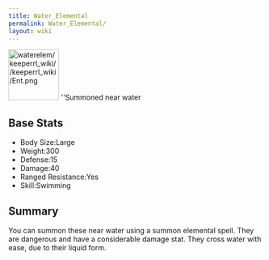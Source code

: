 ```yaml
---
title: Water_Elemental
permalink: Water_Elemental/
layout: wiki
---
```


<img src="waterelem/keeperrl_wiki//keeperrl_wiki/Ent.png" title="fig:waterelem/keeperrl_wiki//keeperrl_wiki/Ent.png" alt="waterelem/keeperrl_wiki//keeperrl_wiki/Ent.png" width="100" />
''Summoned near water

Base Stats
----------

-   Body Size:Large
-   Weight:300
-   Defense:15
-   Damage:40
-   Ranged Resistance:Yes
-   Skill:Swimming

Summary
-------

You can summon these near water using a summon elemental spell. They are
dangerous and have a considerable damage stat. They cross water with
ease, due to their liquid form.
